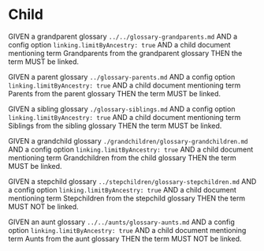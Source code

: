 # Child

GIVEN a grandparent glossary `../../glossary-grandparents.md`
AND a config option `linking.limitByAncestry: true`
AND a child document mentioning term Grandparents from the grandparent glossary
THEN the term MUST be linked.

GIVEN a parent glossary `../glossary-parents.md`
AND a config option `linking.limitByAncestry: true`
AND a child document mentioning term Parents from the parent glossary
THEN the term MUST be linked.

GIVEN a sibling glossary `./glossary-siblings.md`
AND a config option `linking.limitByAncestry: true`
AND a child document mentioning term Siblings from the sibling glossary
THEN the term MUST be linked.

GIVEN a grandchild glossary `./grandchildren/glossary-grandchildren.md`
AND a config option `linking.limitByAncestry: true`
AND a child document mentioning term Grandchildren from the child glossary
THEN the term MUST be linked.

GIVEN a stepchild glossary `../stepchildren/glossary-stepchildren.md`
AND a config option `linking.limitByAncestry: true`
AND a child document mentioning term Stepchildren from the stepchild glossary
THEN the term MUST NOT be linked.

GIVEN an aunt glossary `../../aunts/glossary-aunts.md`
AND a config option `linking.limitByAncestry: true`
AND a child document mentioning term Aunts from the aunt glossary
THEN the term MUST NOT be linked.
